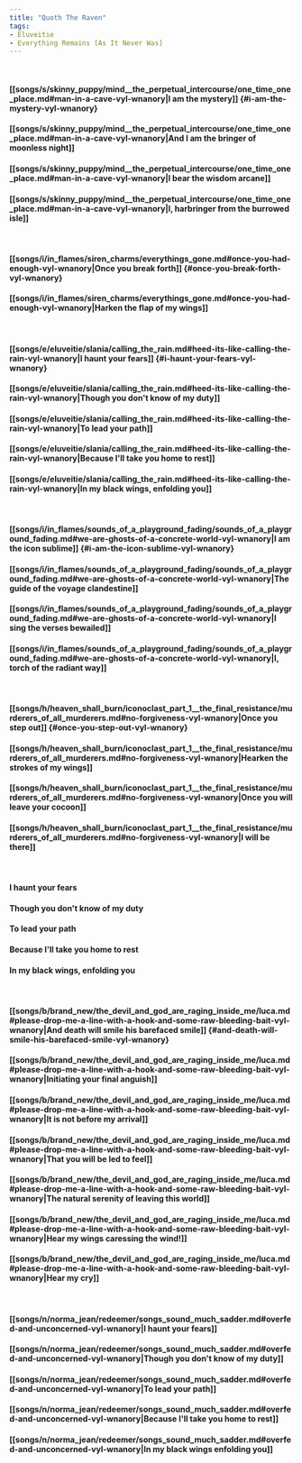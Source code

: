 ```yaml
---
title: "Quoth The Raven"
tags:
- Eluveitie
- Everything Remains [As It Never Was]
---
```

&nbsp;
#### [[songs/s/skinny_puppy/mind__the_perpetual_intercourse/one_time_one_place.md#man-in-a-cave-vyl-wnanory|I am the mystery]] {#i-am-the-mystery-vyl-wnanory}
#### [[songs/s/skinny_puppy/mind__the_perpetual_intercourse/one_time_one_place.md#man-in-a-cave-vyl-wnanory|And I am the bringer of moonless night]]
#### [[songs/s/skinny_puppy/mind__the_perpetual_intercourse/one_time_one_place.md#man-in-a-cave-vyl-wnanory|I bear the wisdom arcane]]
#### [[songs/s/skinny_puppy/mind__the_perpetual_intercourse/one_time_one_place.md#man-in-a-cave-vyl-wnanory|I, harbringer from the burrowed isle]]
&nbsp;
#### [[songs/i/in_flames/siren_charms/everythings_gone.md#once-you-had-enough-vyl-wnanory|Once you break forth]] {#once-you-break-forth-vyl-wnanory}
#### [[songs/i/in_flames/siren_charms/everythings_gone.md#once-you-had-enough-vyl-wnanory|Harken the flap of my wings]]
&nbsp;
#### [[songs/e/eluveitie/slania/calling_the_rain.md#heed-its-like-calling-the-rain-vyl-wnanory|I haunt your fears]] {#i-haunt-your-fears-vyl-wnanory}
#### [[songs/e/eluveitie/slania/calling_the_rain.md#heed-its-like-calling-the-rain-vyl-wnanory|Though you don't know of my duty]]
#### [[songs/e/eluveitie/slania/calling_the_rain.md#heed-its-like-calling-the-rain-vyl-wnanory|To lead your path]]
#### [[songs/e/eluveitie/slania/calling_the_rain.md#heed-its-like-calling-the-rain-vyl-wnanory|Because I'll take you home to rest]]
#### [[songs/e/eluveitie/slania/calling_the_rain.md#heed-its-like-calling-the-rain-vyl-wnanory|In my black wings, enfolding you]]
&nbsp;
#### [[songs/i/in_flames/sounds_of_a_playground_fading/sounds_of_a_playground_fading.md#we-are-ghosts-of-a-concrete-world-vyl-wnanory|I am the icon sublime]] {#i-am-the-icon-sublime-vyl-wnanory}
#### [[songs/i/in_flames/sounds_of_a_playground_fading/sounds_of_a_playground_fading.md#we-are-ghosts-of-a-concrete-world-vyl-wnanory|The guide of the voyage clandestine]]
#### [[songs/i/in_flames/sounds_of_a_playground_fading/sounds_of_a_playground_fading.md#we-are-ghosts-of-a-concrete-world-vyl-wnanory|I sing the verses bewailed]]
#### [[songs/i/in_flames/sounds_of_a_playground_fading/sounds_of_a_playground_fading.md#we-are-ghosts-of-a-concrete-world-vyl-wnanory|I, torch of the radiant way]]
&nbsp;
#### [[songs/h/heaven_shall_burn/iconoclast_part_1__the_final_resistance/murderers_of_all_murderers.md#no-forgiveness-vyl-wnanory|Once you step out]] {#once-you-step-out-vyl-wnanory}
#### [[songs/h/heaven_shall_burn/iconoclast_part_1__the_final_resistance/murderers_of_all_murderers.md#no-forgiveness-vyl-wnanory|Hearken the strokes of my wings]]
#### [[songs/h/heaven_shall_burn/iconoclast_part_1__the_final_resistance/murderers_of_all_murderers.md#no-forgiveness-vyl-wnanory|Once you will leave your cocoon]]
#### [[songs/h/heaven_shall_burn/iconoclast_part_1__the_final_resistance/murderers_of_all_murderers.md#no-forgiveness-vyl-wnanory|I will be there]]
&nbsp;
#### I haunt your fears
#### Though you don't know of my duty
#### To lead your path
#### Because I'll take you home to rest
#### In my black wings, enfolding you
&nbsp;
#### [[songs/b/brand_new/the_devil_and_god_are_raging_inside_me/luca.md#please-drop-me-a-line-with-a-hook-and-some-raw-bleeding-bait-vyl-wnanory|And death will smile his barefaced smile]] {#and-death-will-smile-his-barefaced-smile-vyl-wnanory}
#### [[songs/b/brand_new/the_devil_and_god_are_raging_inside_me/luca.md#please-drop-me-a-line-with-a-hook-and-some-raw-bleeding-bait-vyl-wnanory|Initiating your final anguish]]
#### [[songs/b/brand_new/the_devil_and_god_are_raging_inside_me/luca.md#please-drop-me-a-line-with-a-hook-and-some-raw-bleeding-bait-vyl-wnanory|It is not before my arrival]]
#### [[songs/b/brand_new/the_devil_and_god_are_raging_inside_me/luca.md#please-drop-me-a-line-with-a-hook-and-some-raw-bleeding-bait-vyl-wnanory|That you will be led to feel]]
#### [[songs/b/brand_new/the_devil_and_god_are_raging_inside_me/luca.md#please-drop-me-a-line-with-a-hook-and-some-raw-bleeding-bait-vyl-wnanory|The natural serenity of leaving this world]]
#### [[songs/b/brand_new/the_devil_and_god_are_raging_inside_me/luca.md#please-drop-me-a-line-with-a-hook-and-some-raw-bleeding-bait-vyl-wnanory|Hear my wings caressing the wind!]]
#### [[songs/b/brand_new/the_devil_and_god_are_raging_inside_me/luca.md#please-drop-me-a-line-with-a-hook-and-some-raw-bleeding-bait-vyl-wnanory|Hear my cry]]
&nbsp;
#### [[songs/n/norma_jean/redeemer/songs_sound_much_sadder.md#overfed-and-unconcerned-vyl-wnanory|I haunt your fears]]
#### [[songs/n/norma_jean/redeemer/songs_sound_much_sadder.md#overfed-and-unconcerned-vyl-wnanory|Though you don't know of my duty]]
#### [[songs/n/norma_jean/redeemer/songs_sound_much_sadder.md#overfed-and-unconcerned-vyl-wnanory|To lead your path]]
#### [[songs/n/norma_jean/redeemer/songs_sound_much_sadder.md#overfed-and-unconcerned-vyl-wnanory|Because I'll take you home to rest]]
#### [[songs/n/norma_jean/redeemer/songs_sound_much_sadder.md#overfed-and-unconcerned-vyl-wnanory|In my black wings enfolding you]]

